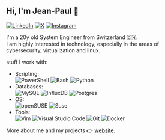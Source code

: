 ## Hi, I'm Jean-Paul :wave:
<a href="https://www.linkedin.com/in/jbitschnau/"><img src="https://img.shields.io/badge/LinkedIn-0077B5?style=for-the-badge&logo=linkedin&logoColor=white" alt="LinkedIn" /></a>
<a href="https://x.com/jeanbitschnau"><img src="https://img.shields.io/badge/X-%23000000.svg?style=for-the-badge&logo=X&logoColor=white" alt="X" /></a>
<a href="https://www.instagram.com/jeanpaulbitschnau/"><img src="https://img.shields.io/badge/Instagram-E4405F?style=for-the-badge&logo=instagram&logoColor=white" alt="Instagram" /></a>

I'm a 20y old System Engineer from Switzerland :switzerland:.  
I am highly interested in technology, especially in the areas of cybersecurity, virtualization and linux.

stuff I work with:
- Scripting: <br />
    ![PowerShell](https://img.shields.io/badge/PowerShell-%235391FE.svg?style=for-the-badge&logo=powershell&logoColor=white)
    ![Bash](https://img.shields.io/badge/shell_script-%23121011.svg?style=for-the-badge&logo=gnu-bash&logoColor=white)
    ![Python](https://img.shields.io/badge/python-3670A0?style=for-the-badge&logo=python&logoColor=ffdd54)
- Databases: <br />
    ![MySQL](https://img.shields.io/badge/mysql-4479A1.svg?style=for-the-badge&logo=mysql&logoColor=white)
    ![InfluxDB](https://img.shields.io/badge/InfluxDB-22ADF6?style=for-the-badge&logo=InfluxDB&logoColor=white)
    ![Postgres](https://img.shields.io/badge/postgres-%23316192.svg?style=for-the-badge&logo=postgresql&logoColor=white)
- OS: <br />
    ![openSUSE](https://img.shields.io/badge/openSUSE-%2364B345?style=for-the-badge&logo=openSUSE&logoColor=white)
    ![Suse](https://img.shields.io/badge/SUSE-0C322C?style=for-the-badge&logo=SUSE&logoColor=white) <br />
- Tools: <br />
    ![Vim](https://img.shields.io/badge/VIM-%2311AB00.svg?style=for-the-badge&logo=vim&logoColor=white)
    ![Visual Studio Code](https://img.shields.io/badge/Visual%20Studio%20Code-0078d7.svg?style=for-the-badge&logo=visual-studio-code&logoColor=white)
    ![Git](https://img.shields.io/badge/git-%23F05033.svg?style=for-the-badge&logo=git&logoColor=white)
    ![Docker](https://img.shields.io/badge/docker-%230db7ed.svg?style=for-the-badge&logo=docker&logoColor=white)

More about me and my projects :point_right: [website](https://jeanpaulbitschnau.dev).

<!--
**jnp153/jnp153** is a ✨ _special_ ✨ repository because its `README.md` (this file) appears on your GitHub profile.

Here are some ideas to get you started:

- 🔭 I’m currently working on ...
- 🌱 I’m currently learning ...
- 👯 I’m looking to collaborate on ...
- 🤔 I’m looking for help with ...
- 💬 Ask me about ...
- 📫 How to reach me: ...
- 😄 Pronouns: ...
- ⚡ Fun fact: ...
-->
